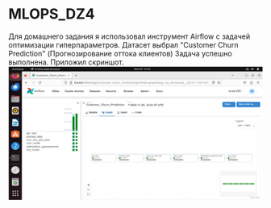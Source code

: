 # MLOPS_DZ4
Для домашнего задания я использовал инструмент Airflow с задачей оптимизации гиперпараметров. Датасет выбрал "Customer Churn Prediction" (Прогнозирование оттока клиентов)
Задача успешно выполнена. Приложил скриншот.
![Иллюстрация к проекту](screen/Airflow.png)
